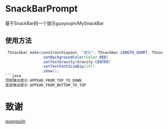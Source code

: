 # SnackBarPrompt
基于SnackBar的一个提示guoyoujin/MySnackBar
## 使用方法
```java
 TSnackbar.make(constraintLayout, "提示", TSnackbar.LENGTH_SHORT, TSnackbar.APPEAR_FROM_TOP_TO_DOWN)
                .setBackgroundColor(Color.RED)
                .setTextGravity(Gravity.CENTER)
                .setTextFontSizeDip(20f)
                .show();
```java
顶部弹出提示:APPEAR_FROM_TOP_TO_DOWN
底部弹出提示:APPEAR_FROM_BOTTOM_TO_TOP
```
#  致谢
[guoyoujin](https://github.com/guoyoujin)

